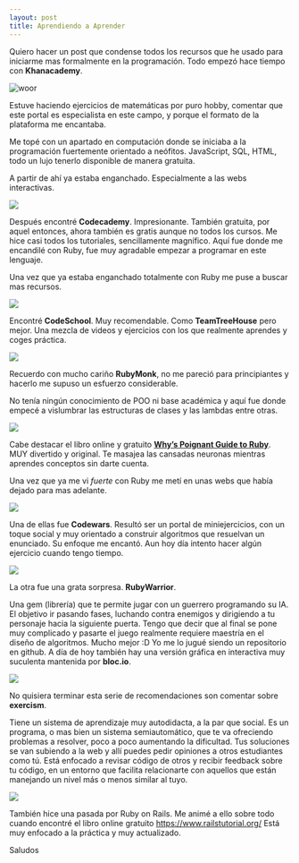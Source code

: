 ```yaml
---
layout: post
title: Aprendiendo a Aprender
---
```


Quiero hacer un post que condense todos los recursos que he usado para iniciarme mas formalmente en la programación.
Todo empezó hace tiempo con **Khanacademy**.

![woor](http://cdn.embed.ly/providers/logos/khanacademy.png)

Estuve haciendo ejercicios de matemáticas por puro hobby, comentar que este portal es especialista en este campo, y porque el formato de la plataforma me encantaba.

Me topé con un apartado en computación donde se iniciaba a la programación fuertemente orientado a neófitos. JavaScript, SQL, HTML, todo un lujo tenerlo disponible de manera gratuita.

A partir de ahí ya estaba enganchado. Especialmente a las webs interactivas.

![](https://www.jesspublib.org/_uploads/Codecademy-Logo.png)

Después encontré **Codecademy**.
Impresionante. También gratuita, por aquel entonces, ahora también es gratis aunque no todos los cursos. Me hice casi todos los tutoriales, sencillamente magnífico. Aquí fue donde me encandilé con Ruby, fue muy agradable empezar a programar en este lenguaje.

Una vez que ya estaba enganchado totalmente con Ruby me puse a buscar mas recursos.

![](https://s3.amazonaws.com/uploads.uservoice.com/logo/design_setting/19701/original/brand-horizontal-tagline.png?1411665398)

Encontré **CodeSchool**. Muy recomendable. Como **TeamTreeHouse** pero mejor. Una mezcla de videos y ejercicios con los que realmente aprendes y coges práctica.

![](http://img2.custompublish.com/getfile.php/3041837.1192.yyxrdeqfbs/Ruby+monk.jpg)

Recuerdo con mucho cariño **RubyMonk**, no me pareció para  principiantes y hacerlo me supuso un esfuerzo considerable.

No tenía ningún conocimiento de POO ni base académica y aquí fue donde empecé a vislumbrar las estructuras de clases y las lambdas entre otras.

![](http://www.tonylea.com/wp-content/uploads/2012/02/whys-poignant-guide.png)

Cabe destacar el libro online y gratuito **[Why’s Poignant Guide to Ruby](http://poignant.guide/)**. MUY divertido y original. Te masajea las cansadas neuronas mientras aprendes conceptos sin darte cuenta.

Una vez que ya me vi *fuerte* con Ruby me metí en unas webs que había dejado para mas adelante.

![](https://media.licdn.com/media/p/8/000/249/391/267400f.png)

Una de ellas fue **Codewars**. Resultó ser un portal de miniejercicios, con un toque social y muy orientado a construir algoritmos que resuelvan un enunciado. Su enfoque me encantó. Aun hoy día intento hacer algún ejercicio cuando tengo tiempo.

![](http://blog.en1mes.com/wp-content/uploads/RubyWarrior.png)

La otra fue una grata sorpresa. **RubyWarrior**.

Una gem (librería) que te permite jugar con un guerrero programando su IA. El objetivo ir pasando fases, luchando contra enemigos y dirigiendo a tu personaje hacia la siguiente puerta. Tengo que decir que al final se pone muy complicado y pasarte el juego realmente requiere maestría en el diseño de algoritmos. Mucho mejor :D
Yo me lo jugué siendo un repositorio en github. A día de hoy también hay una versión gráfica en interactiva muy suculenta mantenida por **bloc.io**.

![](http://static1.squarespace.com/static/5606f100e4b062e5cb9341fb/t/56084468e4b02ca27d34a2a8/1443382378254/)

No quisiera terminar esta serie de recomendaciones son comentar sobre **exercism**.

Tiene un sistema de aprendizaje muy autodidacta, a la par que social. Es un programa, o mas bien un sistema semiautomático, que te va ofreciendo problemas a resolver, poco a poco aumentando la dificultad. Tus soluciones se van subiendo a la web y allí puedes pedir opiniones a otros estudiantes como tú. Está enfocado a revisar código de otros y recibir feedback sobre tu código, en un entorno que facilita relacionarte con aquellos que están manejando un nivel más o menos similar al tuyo.

![](http://rizecorp.yolasite.com/resources/ror_development.jpg)

También hice una pasada por Ruby on Rails. Me animé a ello sobre todo cuando encontré el libro online gratuito https://www.railstutorial.org/ Está muy enfocado a la práctica y muy actualizado.

Saludos
